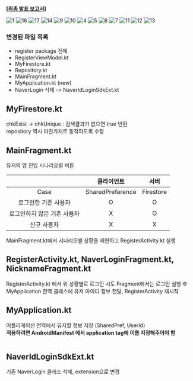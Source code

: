 <strong>[[최종 발표 보고서]](https://docs.google.com/presentation/d/1Z4JqRWb_bJ9chjXlaJHKi1FcEBBmONWTRP2w7cXDWvs/edit?usp=sharing)</strong><br>

![1](https://github.com/user-attachments/assets/8a3bb4f1-f63d-4295-8ff4-8c6a7baf2014)
![16](https://github.com/user-attachments/assets/b9f2dfc3-c17b-4802-9808-8c2d0497ff95)
![17](https://github.com/user-attachments/assets/e5f86589-1ce2-47f5-ac9e-1ba254381473)
![14](https://github.com/user-attachments/assets/760efbae-6acd-4758-b90f-7ec63771b989)
![9](https://github.com/user-attachments/assets/6362dd00-c3cc-49fa-8d0a-b6ebba9d7e51)
![10](https://github.com/user-attachments/assets/885bcfec-1b78-46ca-a7dc-1c03e0ac6faf)
![4](https://github.com/user-attachments/assets/30bbf54d-3cce-43ed-b69e-c2a6130a9348)
![5](https://github.com/user-attachments/assets/fcc9200a-5c89-4fc7-9557-61352d3236e5)
![6](https://github.com/user-attachments/assets/81391edd-a78e-4946-ac5b-bedc0608047a)
![7](https://github.com/user-attachments/assets/fc269142-6a98-4549-babc-e033b04857a0)
![11](https://github.com/user-attachments/assets/482c228a-c341-4f6d-9737-1fdb54a38e76)
![12](https://github.com/user-attachments/assets/68c42d17-eba5-487c-b57d-8782ddf3d38c)
![13](https://github.com/user-attachments/assets/c6f1aadf-b580-419e-a7e4-3f5be0b6a3d3)


### 변경된 파일 목록
* register package 전체
* RegisterViewModel.kt
* MyFirestore.kt
* Repository.kt
* MainFragment.kt
* MyApplication.kt (new)
* NaverLogin 삭제 -> NaverIdLoginSdkExt.kt

## MyFirestore.kt
chkExist -> chkUnique : 검색결과가 없으면 true 반환    
repository 역시 마찬가지로 동작하도록 수정

## MainFragment.kt
유저의 앱 진입 시나리오별 버튼   

||클라이언트|서버|
|:--:|:----------------:|:--------:|
|  Case  | SharedPreference | Firestore|
| 로그인한 기존 사용자      | O | O |
| 로그인하지 않은 기존 사용자|X  |O  |
|신규 사용자|X|X|   

MainFragment.kt에서 시나리오별 상황을 재현하고 RegisterActivity.kt 실행

## RegisterActivity.kt, NaverLoginFragment.kt, NicknameFragment.kt
RegisterActivity.kt 에서 위 상황별로 로그인 시도
Fragment에서는 로그인 실행 후 MyApplication 전역 클래스에 유저 아이디 정보 전달, RegisterActivity 재시작

## MyApplication.kt
어플리케이션 전역에서 유지할 정보 저장 (SharedPref, UserId)   
**적용하려면 AndroidManifest 에서 application tag에 이름 지정해주어야 함**
```xml

```
 

## NaverIdLoginSdkExt.kt
기존 NaverLogin 클래스 삭제, extension으로 변경
